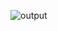 ![output](https://user-images.githubusercontent.com/89584926/132554531-c2083054-1491-44d1-8d88-798a76fdda1e.PNG)

